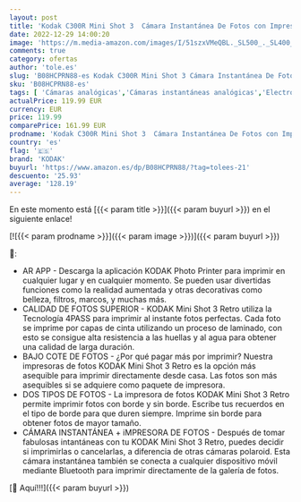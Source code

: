 ```yaml
---
layout: post
title: 'Kodak C300R Mini Shot 3  Cámara Instantánea De Fotos con Impresora + 68 Fotos  Bluetooth  Formato Cuadrado 76X76 Mm  Compatible con iPhone y Android  Tecnología 4Pass - Blanco'
date: 2022-12-29 14:00:20
image: 'https://m.media-amazon.com/images/I/51szxVMeQBL._SL500_._SL400_.jpg'
comments: true
category: ofertas
author: 'tole.es'
slug: 'B08HCPRN88-es Kodak C300R Mini Shot 3 Cámara Instantánea De Fotos con...'
sku: 'B08HCPRN88-es'
tags: [ 'Cámaras analógicas','Cámaras instantáneas analógicas','Electrónica','Fotografía y videocámaras','android','kodak','🇪🇸', ]
actualPrice: 119.99 EUR
currency: EUR
price: 119.99
comparePrice: 161.99 EUR
prodname: 'Kodak C300R Mini Shot 3  Cámara Instantánea De Fotos con Impresora + 68 Fotos  Bluetooth  Formato Cuadrado 76X76 Mm  Compatible con iPhone y Android  Tecnología 4Pass - Blanco'
country: 'es'
flag: '🇪🇸'
brand: 'KODAK'
buyurl: 'https://www.amazon.es/dp/B08HCPRN88/?tag=tolees-21'
descuento: '25.93'
average: '128.19'
---
```


En este momento está [{{< param title >}}]({{< param buyurl >}}) en el siguiente enlace!

[![{{< param prodname >}}]({{< param image >}})]({{< param buyurl >}})

🔎:

- AR APP - Descarga la aplicación KODAK Photo Printer para imprimir en cualquier lugar y en cualquier momento. Se pueden usar divertidas funciones como la realidad aumentada y otras decorativas como belleza, filtros, marcos, y muchas más.
- CALIDAD DE FOTOS SUPERIOR - KODAK Mini Shot 3 Retro utiliza la Tecnología 4PASS para imprimir al instante fotos perfectas. Cada foto se imprime por capas de cinta utilizando un proceso de laminado, con esto se consigue alta resistencia a las huellas y al agua para obtener una calidad de larga duración.
- BAJO COTE DE FOTOS - ¿Por qué pagar más por imprimir? Nuestra impresoras de fotos KODAK Mini Shot 3 Retro es la opción más asequible para imprimir directamente desde casa. Las fotos son más asequibles si se adquiere como paquete de impresora.
- DOS TIPOS DE FOTOS - La impresora de fotos KODAK Mini Shot 3 Retro permite imprimir fotos con borde y sin borde. Escribe tus recuerdos en el tipo de borde para que duren siempre. Imprime sin borde para obtener fotos de mayor tamaño.
- CÁMARA INSTANTÁNEA + iMPRESORA DE FOTOS - Después de tomar fabulosas intantáneas con tu KODAK Mini Shot 3 Retro, puedes decidir si imprimirlas o cancelarlas, a diferencia de otras cámaras polaroid. Esta cámara instantánea también se conecta a cualquier dispositivo móvil mediante Bluetooth para imprimir directamente de la galería de fotos.

[🛒 Aquí!!!]({{< param buyurl >}})
